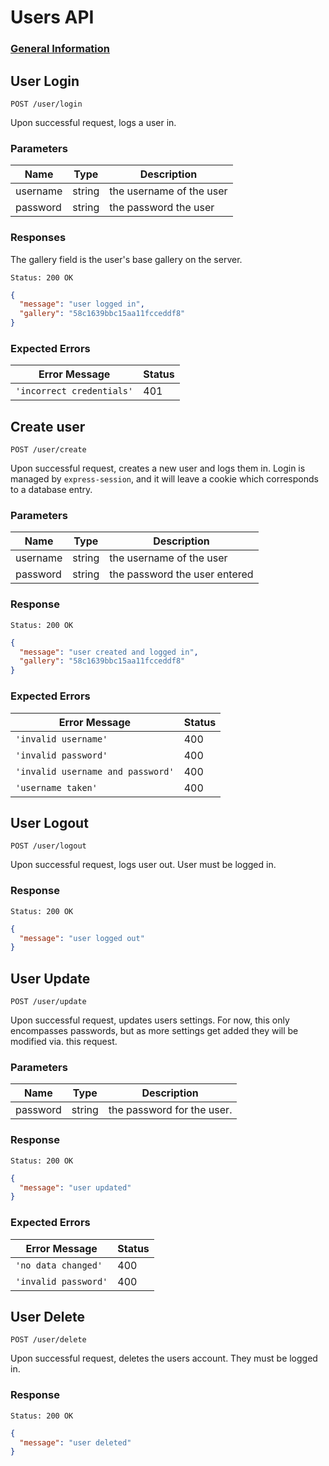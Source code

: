 # Users API

### [General Information](./README.md)

## User Login

`POST /user/login`

Upon successful request, logs a user in.

### Parameters

| Name      | Type   | Description                              |
|-----------|--------|------------------------------------------|
| username  | string | the username of the user                 |
| password  | string | the password the user                    |

### Responses

The gallery field is the user's base gallery on the server.

```
Status: 200 OK
```
```json
{
  "message": "user logged in",
  "gallery": "58c1639bbc15aa11fcceddf8"
}
```

### Expected Errors

| Error Message                   | Status |
|---------------------------------|--------|
| `'incorrect credentials'`       | 401    |

## Create user

`POST /user/create`

Upon successful request, creates a new user and logs them in. Login is managed
by `express-session`, and it will leave a cookie which corresponds to a database
entry.

### Parameters

| Name      | Type   | Description                              |
|-----------|--------|------------------------------------------|
| username  | string | the username of the user                 |
| password  | string | the password the user entered            |

### Response

```
Status: 200 OK
```
```json
{
  "message": "user created and logged in",
  "gallery": "58c1639bbc15aa11fcceddf8"
}
```

### Expected Errors

| Error Message                     | Status |
|-----------------------------------|--------|
| `'invalid username'`              | 400    |
| `'invalid password'`              | 400    |
| `'invalid username and password'` | 400    |
| `'username taken'`                | 400    |

## User Logout

`POST /user/logout`

Upon successful request, logs user out. User must be logged in.

### Response

```
Status: 200 OK
```
```json
{
  "message": "user logged out"
}
```

## User Update

`POST /user/update`

Upon successful request, updates users settings. For now, this only encompasses
passwords, but as more settings get added they will be modified via. this
request.

### Parameters

| Name         | Type   | Description                              |
|--------------|--------|------------------------------------------|
| password     | string |  the password for the user.              |

### Response

```
Status: 200 OK
```
```json
{
  "message": "user updated"
}
```

### Expected Errors

| Error Message                     | Status |
|-----------------------------------|--------|
| `'no data changed'`               | 400    |
| `'invalid password'`              | 400    |


## User Delete

`POST /user/delete`


Upon successful request, deletes the users account. They must be logged in.

### Response

```
Status: 200 OK
```
```json
{
  "message": "user deleted"
}
```
